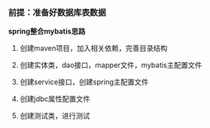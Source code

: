 
### 前提：准备好数据库表数据

**spring整合mybatis思路**

1. 创建maven项目，加入相关依赖，完善目录结构

2. 创建实体类，dao接口，mapper文件，mybatis主配置文件

3. 创建service接口，创建spring主配置文件

5. 创建jdbc属性配置文件

6. 创建测试类，进行测试
